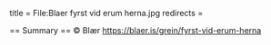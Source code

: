 title = File:Blaer fyrst vid erum herna.jpg
redirects =
>>>>

== Summary ==
&copy; Blær https://blaer.is/grein/fyrst-vid-erum-herna